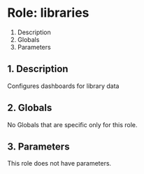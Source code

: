 # Role: libraries



1. Description
2. Globals
3. Parameters



## 1. Description

Configures dashboards for library data



## 2. Globals

No Globals that are specific only for this role.



## 3. Parameters

This role does not have parameters.
